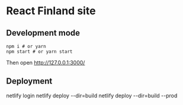 # React Finland site

## Development mode

```
npm i # or yarn
npm start # or yarn start
```
Then open http://127.0.0.1:3000/

## Deployment

netlify login
netlify deploy --dir=build
netlify deploy --dir=build --prod

